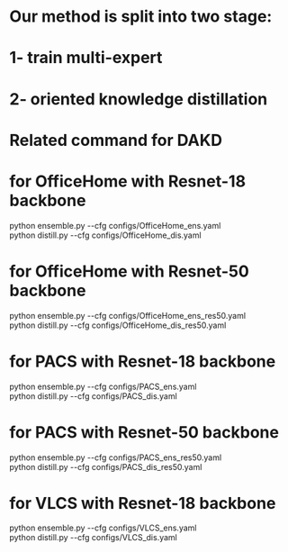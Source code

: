 # Our method is split into two stage:
# 1- train  multi-expert
# 2- oriented knowledge distillation

# Related command for DAKD

# for OfficeHome with Resnet-18 backbone
python ensemble.py --cfg configs/OfficeHome_ens.yaml  
python distill.py --cfg configs/OfficeHome_dis.yaml 

# for OfficeHome with Resnet-50 backbone
python ensemble.py --cfg configs/OfficeHome_ens_res50.yaml  
python distill.py --cfg configs/OfficeHome_dis_res50.yaml

# for PACS with Resnet-18 backbone
python ensemble.py --cfg configs/PACS_ens.yaml  
python distill.py --cfg configs/PACS_dis.yaml

# for PACS with Resnet-50 backbone
python ensemble.py --cfg configs/PACS_ens_res50.yaml  
python distill.py --cfg configs/PACS_dis_res50.yaml


# for VLCS with Resnet-18 backbone
python ensemble.py --cfg configs/VLCS_ens.yaml  
python distill.py --cfg configs/VLCS_dis.yaml